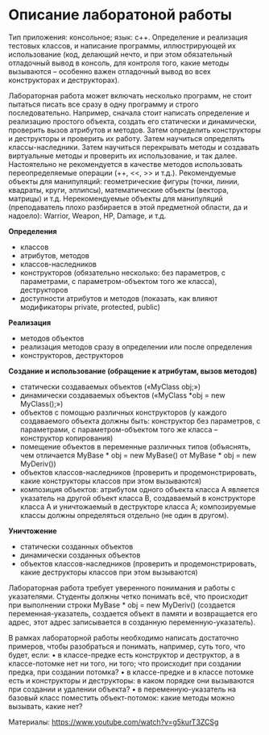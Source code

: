 # Описание лаборатоной работы 
Тип приложения: консольное; язык: c++.
Определение и реализация тестовых классов, и написание программы, иллюстрирующей их использование (код, делающий нечто, и при этом обязательный отладочный вывод в консоль, для контроля того, какие методы вызываются – особенно важен отладочный вывод во всех конструкторах и деструкторах).

Лабораторная работа может включать несколько программ, не стоит пытаться писать все сразу в одну программу и строго последовательно. Например, сначала стоит написать определение и реализацию простого объекта, создать его статически и динамически, проверить вызов атрибутов и методов. Затем определить конструкторы и деструкторы и проверить их работу. Затем научиться определять классы-наследники. Затем научиться перекрывать методы и создавать виртуальные методы и проверить их использование, и так далее. Настоятельно не рекомендуется в качестве методов использовать переопределяемые операции (++, <<, >> и т.д.).
Рекомендуемые объекты для манипуляций: геометрические фигуры (точки, линии, квадраты, круги, эллипсы), математические объекты (вектора, матрицы) и т.д.
Нерекомендуемые объекты для манипуляций (преподаватель плохо разбирается в этой предметной области, да и надоело): Warrior, Weapon, HP, Damage, и т.д.

**Определения**
- классов
- атрибутов, методов
- классов-наследников
- конструкторов (обязательно несколько: без параметров, с параметрами, с параметром-объектом того же класса), деструкторов
- доступности атрибутов и методов (показать, как влияют модификаторы private, protected, public)

**Реализация**
- методов объектов
- реализация методов сразу в определении или после определения
- конструкторов, деструкторов

**Создание и использование (обращение к атрибутам, вызов методов)**
- статически создаваемых объектов («MyClass obj;»)
- динамически создаваемых объектов («MyClass *obj = new MyClass();»)
- объектов с помощью различных конструкторов (у каждого создаваемого объекта должны быть: конструктор без параметров, с параметрами, с параметром-объектом того же класса – конструктор копирования)
- помещение объектов в переменные различных типов (объяснять, чем отличается MyBase * obj = new MyBase() от MyBase * obj = new MyDeriv())
- объектов классов-наследников (проверить и продемонстрировать, какие конструкторы классов при этом вызываются)
- композиция объектов: атрибутом одного объекта класса A является указатель на другой объект класса B, создаваемый в конструкторе класса A и уничтожаемый в деструкторе класса A; композируемые классы должны определяться отдельно (не один в другом).

**Уничтожение**
- статически созданных объектов
- динамически созданных объектов
- объектов классов-наследников (проверить и продемонстрировать, какие деструкторы классов при этом вызываются)

Лабораторная работа требует уверенного понимания и работы с указателями. Студенты должны четко понимать всё, что происходит при выполнении строки MyBase * obj = new MyDeriv() (создается переменная-указатель, создается объект в памяти и возвращается его адрес, этот адрес записывается в созданную переменную-указатель).

В рамках лабораторной работы необходимо написать достаточно примеров, чтобы разобраться и понимать, например, суть того, что будет, если:
•	в классе-предке есть конструктор и деструктор, а в классе-потомке нет ни того, ни того; что происходит при создании предка, при создании потомка?
•	в классе-предке и в классе потомке есть и конструкторы и деструкторы: в каком порядке они вызываются при создании и удалении объекта?
•	в переменную-указатель на базовый класс поместить объект-потомок: какие методы можно вызывать, какие нет?

Материалы: https://www.youtube.com/watch?v=g5kurT3ZCSg
